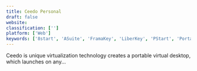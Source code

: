 ```yaml
---
title: Ceedo Personal
draft: false 
website: 
classification: ['']
platform: ['Web']
keywords: ['8start', 'ASuite', 'FramaKey', 'LiberKey', 'PStart', 'Portal', 'Start', 'SyMenu', 'WinPenPack']
---
```

Ceedo is unique virtualization technology creates a portable virtual desktop, which launches on any...